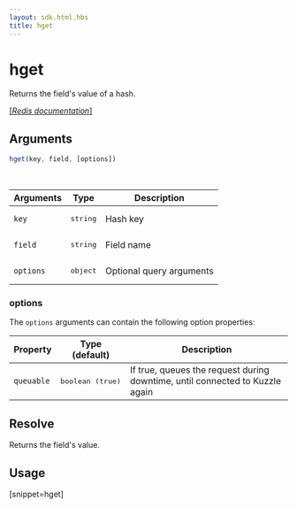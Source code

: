 ```yaml
---
layout: sdk.html.hbs
title: hget
---
```


# hget


Returns the field's value of a hash.

[[_Redis documentation_]](https://redis.io/commands/hget)

## Arguments

```js
hget(key, field, [options])

```

<br/>

| Arguments    | Type    | Description |
|--------------|---------|-------------|
| `key` | <pre>string</pre> | Hash key |
| `field` | <pre>string</pre> | Field name |
| ``options`` | <pre>object</pre> | Optional query arguments |

### options

The `options` arguments can contain the following option properties:

| Property   | Type (default)   | Description                       |
| ---------- | ------- | --------------------------------- |
| `queuable` | <pre>boolean (true)</pre> | If true, queues the request during downtime, until connected to Kuzzle again |

## Resolve

Returns the field's value.

## Usage

[snippet=hget]

